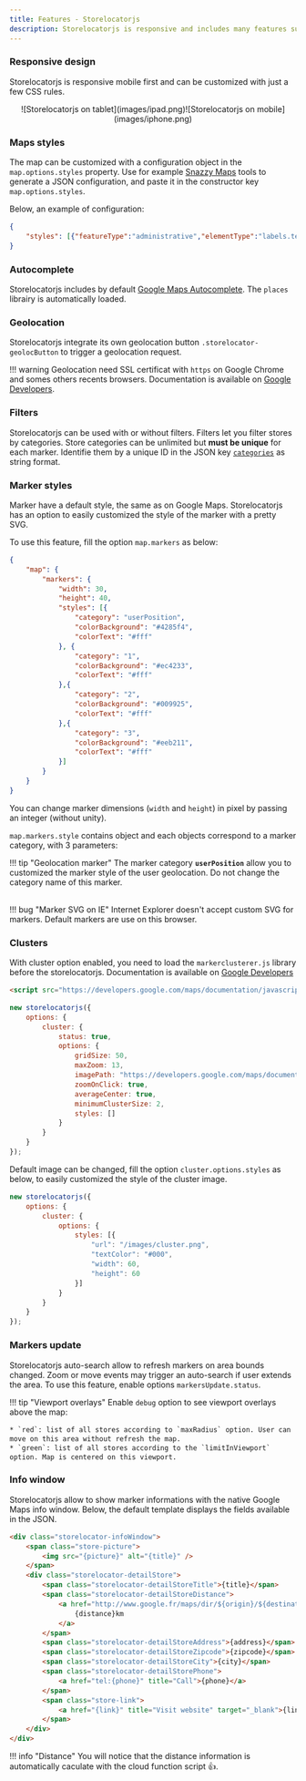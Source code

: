 ```yaml
---
title: Features - Storelocatorjs
description: Storelocatorjs is responsive and includes many features such as cloud function, autocomplete, geolocation, markers, info window, filters and clusters
---
```


### Responsive design

Storelocatorjs is responsive mobile first and can be customized with just a few CSS rules.

<center class="wrapper-screenshot-touch">
![Storelocatorjs on tablet](images/ipad.png)![Storelocatorjs on mobile](images/iphone.png)
</center>

### Maps styles

The map can be customized with a configuration object in the `map.options.styles` property. Use for example <a href="https://snazzymaps.com/" title="Snazzy Maps" target="_blank">Snazzy Maps</a> tools to generate a JSON configuration, and paste it in the constructor key `map.options.styles`.

Below, an example of configuration:

```json
{
    "styles": [{"featureType":"administrative","elementType":"labels.text.fill","stylers":[{"color":"#6195a0"}]},{"featureType":"administrative.province","elementType":"geometry.stroke","stylers":[{"visibility":"off"}]},{"featureType":"landscape","elementType":"geometry","stylers":[{"lightness":"0"},{"saturation":"0"},{"color":"#f5f5f2"},{"gamma":"1"}]},{"featureType":"landscape.man_made","elementType":"all","stylers":[{"lightness":"-3"},{"gamma":"1.00"}]},{"featureType":"landscape.natural.terrain","elementType":"all","stylers":[{"visibility":"off"}]},{"featureType":"poi","elementType":"all","stylers":[{"visibility":"off"}]},{"featureType":"poi.park","elementType":"geometry.fill","stylers":[{"color":"#bae5ce"},{"visibility":"on"}]},{"featureType":"road","elementType":"all","stylers":[{"saturation":-100},{"lightness":45},{"visibility":"simplified"}]},{"featureType":"road.highway","elementType":"all","stylers":[{"visibility":"simplified"}]},{"featureType":"road.highway","elementType":"geometry.fill","stylers":[{"color":"#fac9a9"},{"visibility":"simplified"}]},{"featureType":"road.highway","elementType":"labels.text","stylers":[{"color":"#4e4e4e"}]},{"featureType":"road.arterial","elementType":"labels.text.fill","stylers":[{"color":"#787878"}]},{"featureType":"road.arterial","elementType":"labels.icon","stylers":[{"visibility":"off"}]},{"featureType":"transit","elementType":"all","stylers":[{"visibility":"simplified"}]},{"featureType":"transit.station.airport","elementType":"labels.icon","stylers":[{"hue":"#0a00ff"},{"saturation":"-77"},{"gamma":"0.57"},{"lightness":"0"}]},{"featureType":"transit.station.rail","elementType":"labels.text.fill","stylers":[{"color":"#43321e"}]},{"featureType":"transit.station.rail","elementType":"labels.icon","stylers":[{"hue":"#ff6c00"},{"lightness":"4"},{"gamma":"0.75"},{"saturation":"-68"}]},{"featureType":"water","elementType":"all","stylers":[{"color":"#eaf6f8"},{"visibility":"on"}]},{"featureType":"water","elementType":"geometry.fill","stylers":[{"color":"#c7eced"}]},{"featureType":"water","elementType":"labels.text.fill","stylers":[{"lightness":"-49"},{"saturation":"-53"},{"gamma":"0.79"}]
}
```

### Autocomplete

Storelocatorjs includes by default [Google Maps Autocomplete](https://developers.google.com/maps/documentation/javascript/places-autocomplete). The `places` librairy is automatically loaded.

### Geolocation

Storelocatorjs integrate its own geolocation button `.storelocator-geolocButton` to trigger a geolocation request.

!!! warning
    Geolocation need SSL certificat with `https` on Google Chrome and somes others recents browsers. Documentation is available on [Google Developers](https://developers.google.com/web/updates/2016/04/geolocation-on-secure-contexts-only).

### Filters

Storelocatorjs can be used with or without filters. Filters let you filter stores by categories. Store categories can be unlimited but **must be unique** for each marker. Identifie them by a unique ID in the JSON key [`categories`](getting-started#category) as string format.

### Marker styles

Marker have a default style, the same as on Google Maps. Storelocatorjs has an option to easily customized the style of the marker with a pretty SVG.

To use this feature, fill the option `map.markers` as below:

```json
{
    "map": {
        "markers": {
            "width": 30,
            "height": 40,
            "styles": [{
                "category": "userPosition",
                "colorBackground": "#4285f4",
                "colorText": "#fff"
            }, {
                "category": "1",
                "colorBackground": "#ec4233",
                "colorText": "#fff"
            },{
                "category": "2",
                "colorBackground": "#009925",
                "colorText": "#fff"
            },{
                "category": "3",
                "colorBackground": "#eeb211",
                "colorText": "#fff"
            }]
        }
    }
}
```

You can change marker dimensions (`width` and `height`) in pixel by passing an integer (without unity).

`map.markers.style` contains object and each objects correspond to a marker category, with 3 parameters:

!!! tip "Geolocation marker"
    The marker category __`userPosition`__ allow you to customized the marker style of the user geolocation. Do not change the category name of this marker.<br /><br />

!!! bug "Marker SVG on IE"
    Internet Explorer doesn't accept custom SVG for markers. Default markers are use on this browser.

### Clusters

With cluster option enabled, you need to load the `markerclusterer.js` library before the storelocatorjs. Documentation is available on [Google Developers](https://developers.google.com/maps/documentation/javascript/marker-clustering)

```html
<script src="https://developers.google.com/maps/documentation/javascript/examples/markerclusterer/markerclusterer.js"></script>
```

```javascript
new storelocatorjs({
    options: {
        cluster: {
            status: true,
            options: {
                gridSize: 50,
                maxZoom: 13,
                imagePath: "https://developers.google.com/maps/documentation/javascript/examples/markerclusterer/m",
                zoomOnClick: true,
                averageCenter: true,
                minimumClusterSize: 2,
                styles: []
            }
        }
    }
});
```

Default image can be changed, fill the option `cluster.options.styles` as below, to easily customized the style of the cluster image.

```javascript hl_lines="6 7 8 9"
new storelocatorjs({
    options: {
        cluster: {
            options: {
                styles: [{
                    "url": "/images/cluster.png",
                    "textColor": "#000",
                    "width": 60,
                    "height": 60
                }]
            }
        }
    }
});
```

### Markers update

Storelocatorjs auto-search allow to refresh markers on area bounds changed. Zoom or move events may trigger an auto-search if user extends the area. To use this feature, enable options `markersUpdate.status`.

!!! tip "Viewport overlays"
    Enable `debug` option to see viewport overlays above the map:

    * `red`: list of all stores according to `maxRadius` option. User can move on this area without refresh the map.
    * `green`: list of all stores according to the `limitInViewport` option. Map is centered on this viewport.

### Info window

Storelocatorjs allow to show marker informations with the native Google Maps info window. Below, the default template displays the fields available in the JSON.

```html
<div class="storelocator-infoWindow">
    <span class="store-picture">
        <img src="{picture}" alt="{title}" />
    </span>
    <div class="storelocator-detailStore">
        <span class="storelocator-detailStoreTitle">{title}</span>
        <span class="storelocator-detailStoreDistance">
            <a href="http://www.google.fr/maps/dir/${origin}/${destination}" title="Itinerary" target="_blank">
                {distance}km
            </a>
        </span>
        <span class="storelocator-detailStoreAddress">{address}</span>
        <span class="storelocator-detailStoreZipcode">{zipcode}</span>
        <span class="storelocator-detailStoreCity">{city}</span>
        <span class="storelocator-detailStorePhone">
            <a href="tel:{phone}" title="Call">{phone}</a>
        </span>
        <span class="store-link">
            <a href="{link}" title="Visit website" target="_blank">{link}</a>
        </span>
    </div>
</div>
```

!!! info "Distance"
    You will notice that the distance information is automatically caculate with the cloud function script 👍.

<script>
  ((window.gitter = {}).chat = {}).options = {
    room: 'store-locator/store-locator'
  };
</script>
<script src="https://sidecar.gitter.im/dist/sidecar.v1.js" async defer></script>
